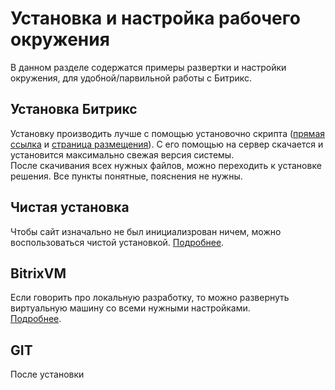 # Установка и настройка рабочего окружения

В данном разделе содержатся примеры развертки и настройки окружения, для удобной/парвильной работы с Битрикс.

## Установка Битрикс

Установку производить лучше с помощью установочно скрипта ([прямая ссылка](https://www.1c-bitrix.ru/download/scripts/bitrixsetup.php) и [страница размещения](https://www.1c-bitrix.ru/download/cms.php)).
С его помощью на сервер скачается и установится максимально свежая версия системы.  
После скачивания всех нужных файлов, можно переходить к установке решения.
Все пункты понятные, пояснения не нужны.

## Чистая установка

Чтобы сайт изначально не был инициализрован ничем, можно воспользоваться чистой установкой.
[Подробнее](https://www.1c-bitrix.ru/products/cms/demo.php#tab-dev-link).

## BitrixVM

Если говорить про локальную разработку, то можно развернуть виртуальную машину со всеми нужными настройками.  
[Подробнее](https://dev.1c-bitrix.ru/learning/course/index.php?COURSE_ID=37).

## GIT

После установки 
